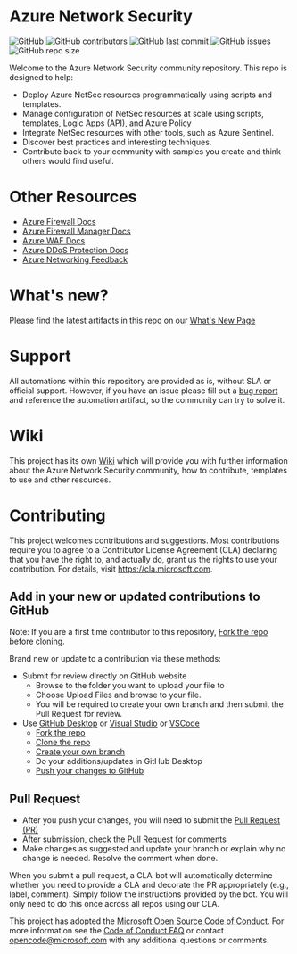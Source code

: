 # Azure Network Security 


![GitHub](https://img.shields.io/github/license/Azure/Azure-Network-Security?style=plastic)
![GitHub contributors](https://img.shields.io/github/contributors/azure/Azure-Network-Security?color=white&logo=Microsoft%20azure&logoColor=blue&style=plastic)
![GitHub last commit](https://img.shields.io/github/last-commit/azure/Azure-Network-Security)
![GitHub issues](https://img.shields.io/github/issues-raw/azure/Azure-Network-Security)
![GitHub repo size](https://img.shields.io/github/repo-size/azure/Azure-Network-Security?color=white&logo=Microsoft%20azure&logoColor=blue)




Welcome to the Azure Network Security community repository. This repo is designed to help:
- Deploy Azure NetSec resources programmatically using scripts and templates.
- Manage configuration of NetSec resources at scale using scripts, templates, Logic Apps (API), and Azure Policy
- Integrate NetSec resources with other tools, such as Azure Sentinel.
- Discover best practices and interesting techniques.
- Contribute back to your community with samples you create and think others would find useful.

# Other Resources

- [Azure Firewall Docs](https://docs.microsoft.com/en-us/azure/firewall/)
- [Azure Firewall Manager Docs](https://docs.microsoft.com/en-us/azure/firewall-manager/)
- [Azure WAF Docs](https://docs.microsoft.com/en-us/azure/web-application-firewall/)
- [Azure DDoS Protection Docs](https://docs.microsoft.com/en-us/azure/virtual-network/ddos-protection-overview)
- [Azure Networking Feedback](https://feedback.azure.com/forums/217313-networking)

# What's new?
Please find the latest artifacts in this repo on our [What's New Page](https://github.com/Azure/Azure-Network-Security/wiki/What's-New)  

# Support
All automations within this repository are provided as is, without SLA or official support. However, if you have an issue please fill out a [bug report](https://github.com/Azure/Azure-Network-Security/issues/new?assignees=&labels=&template=bug_report.md&title=) and reference the automation artifact, so the community can try to solve it.

# Wiki
This project has its own [Wiki](https://github.com/Azure/Azure-Network-Security/wiki) which will provide you with further information about the Azure Network Security community, how to contribute, templates to use and other resources.

# Contributing

This project welcomes contributions and suggestions.  Most contributions require you to agree to a
Contributor License Agreement (CLA) declaring that you have the right to, and actually do, grant us
the rights to use your contribution. For details, visit https://cla.microsoft.com.

## Add in your new or updated contributions to GitHub
Note: If you are a first time contributor to this repository, [Fork the repo](https://docs.github.com/github/getting-started-with-github/fork-a-repo) before cloning. 

Brand new or update to a contribution via these methods:
* Submit for review directly on GitHub website 
    * Browse to the folder you want to upload your file to
    * Choose Upload Files and browse to your file. 
    * You will be required to create your own branch and then submit the Pull Request for review.
* Use [GitHub Desktop](https://help.github.com/en/desktop/getting-started-with-github-desktop) or [Visual Studio](https://visualstudio.microsoft.com/vs/) or [VSCode](https://code.visualstudio.com/?wt.mc_id=DX_841432)
    * [Fork the repo](https://docs.github.com/github/getting-started-with-github/fork-a-repo)  
    * [Clone the repo](https://help.github.com/en/github/creating-cloning-and-archiving-repositories/cloning-a-repository)
    * [Create your own branch](https://help.github.com/en/desktop/contributing-to-projects/creating-a-branch-for-your-work)
    * Do your additions/updates in GitHub Desktop 
    * [Push your changes to GitHub](https://help.github.com/en/github/using-git/pushing-commits-to-a-remote-repository)

## Pull Request
* After you push your changes, you will need to submit the [Pull Request (PR)](https://help.github.com/en/github/collaborating-with-issues-and-pull-requests/about-pull-requests)
* After submission, check the [Pull Request](https://github.com/Azure/Azure-Network-Security/pulls) for comments
* Make changes as suggested and update your branch or explain why no change is needed. Resolve the comment when done.

When you submit a pull request, a CLA-bot will automatically determine whether you need to provide
a CLA and decorate the PR appropriately (e.g., label, comment). Simply follow the instructions
provided by the bot. You will only need to do this once across all repos using our CLA.

This project has adopted the [Microsoft Open Source Code of Conduct](https://opensource.microsoft.com/codeofconduct/).
For more information see the [Code of Conduct FAQ](https://opensource.microsoft.com/codeofconduct/faq/) or
contact [opencode@microsoft.com](mailto:opencode@microsoft.com) with any additional questions or comments.  
